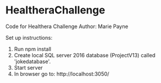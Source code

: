 # HealtheraChallenge
Code for Healthera Challenge
Author: Marie Payne

Set up instructions:
1. Run npm install
2. Create local SQL server 2016 database (ProjectV13) called 'jokedatabase'.
3. Start server
4. In browser go to: http://localhost:3050/
